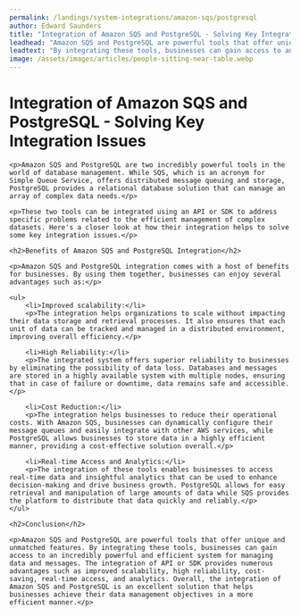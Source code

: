 ```yaml
---
permalink: /landings/system-integrations/amazon-sqs/postgresql
author: Edward Saunders
title: "Integration of Amazon SQS and PostgreSQL - Solving Key Integration Issues"
leadhead: "Amazon SQS and PostgreSQL are powerful tools that offer unique and unmatched features"
leadtext: "By integrating these tools, businesses can gain access to an incredibly powerful and efficient system for managing data and messages. The integration of API or SDK provides numerous advantages such as improved scalability, high reliability, cost-saving, real-time access, and analytics. Overall, the integration of Amazon SQS and PostgreSQL is an excellent solution that helps businesses achieve their data management objectives in a more efficient manner."
image: /assets/images/articles/people-sitting-near-table.webp
---
```

<div class="arttext">
	<h1>Integration of Amazon SQS and PostgreSQL - Solving Key Integration Issues</h1>

	<p>Amazon SQS and PostgreSQL are two incredibly powerful tools in the world of database management. While SQS, which is an acronym for Simple Queue Service, offers distributed message queuing and storage, PostgreSQL provides a relational database solution that can manage an array of complex data needs.</p>

	<p>These two tools can be integrated using an API or SDK to address specific problems related to the efficient management of complex datasets. Here's a closer look at how their integration helps to solve some key integration issues.</p>

	<h2>Benefits of Amazon SQS and PostgreSQL Integration</h2>

	<p>Amazon SQS and PostgreSQL integration comes with a host of benefits for businesses. By using them together, businesses can enjoy several advantages such as:</p>

	<ul>
		<li>Improved scalability:</li>
		<p>The integration helps organizations to scale without impacting their data storage and retrieval processes. It also ensures that each unit of data can be tracked and managed in a distributed environment, improving overall efficiency.</p>

		<li>High Reliability:</li>
		<p>The integrated system offers superior reliability to businesses by eliminating the possibility of data loss. Databases and messages are stored in a highly available system with multiple nodes, ensuring that in case of failure or downtime, data remains safe and accessible.</p>

		<li>Cost Reduction:</li>
		<p>The integration helps businesses to reduce their operational costs. With Amazon SQS, businesses can dynamically configure their message queues and easily integrate with other AWS services, while PostgreSQL allows businesses to store data in a highly efficient manner, providing a cost-effective solution overall.</p>

		<li>Real-time Access and Analytics:</li>
		<p>The integration of these tools enables businesses to access real-time data and insightful analytics that can be used to enhance decision-making and drive business growth. PostgreSQL allows for easy retrieval and manipulation of large amounts of data while SQS provides the platform to distribute that data quickly and reliably.</p>
	</ul>

	<h2>Conclusion</h2>

	<p>Amazon SQS and PostgreSQL are powerful tools that offer unique and unmatched features. By integrating these tools, businesses can gain access to an incredibly powerful and efficient system for managing data and messages. The integration of API or SDK provides numerous advantages such as improved scalability, high reliability, cost-saving, real-time access, and analytics. Overall, the integration of Amazon SQS and PostgreSQL is an excellent solution that helps businesses achieve their data management objectives in a more efficient manner.</p>

</div>